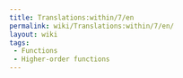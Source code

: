 ```yaml
---
title: Translations:within/7/en
permalink: wiki/Translations:within/7/en/
layout: wiki
tags:
 - Functions
 - Higher-order functions
---
```



